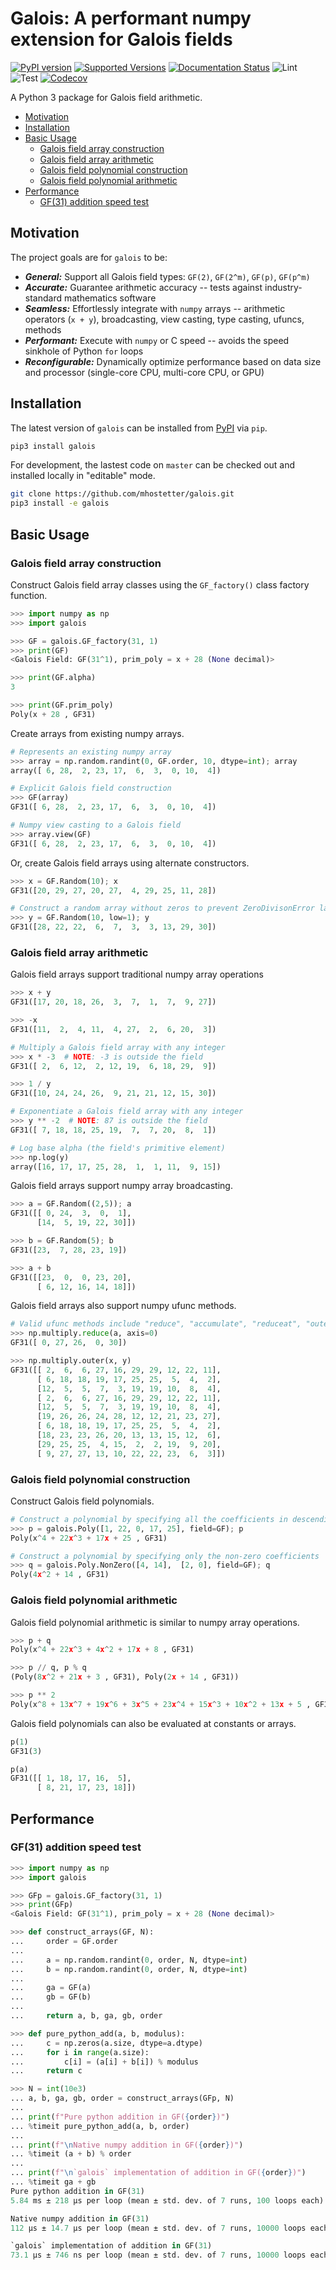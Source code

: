 # Galois: A performant numpy extension for Galois fields

[![PyPI version](https://badge.fury.io/py/galois.svg)](https://badge.fury.io/py/galois)
[![Supported Versions](https://img.shields.io/pypi/pyversions/galois.svg)](https://pypi.org/project/galois)
[![Documentation Status](https://readthedocs.org/projects/galois/badge/?version=stable)](https://galois.readthedocs.io/en/stable/?badge=stable)
![Lint](https://github.com/mhostetter/galois/workflows/Lint/badge.svg?branch=master)
![Test](https://github.com/mhostetter/galois/workflows/Test/badge.svg?branch=master)
[![Codecov](https://codecov.io/gh/mhostetter/galois/branch/master/graph/badge.svg)](https://codecov.io/gh/mhostetter/galois)

A Python 3 package for Galois field arithmetic.

- [Motivation](#motivation)
- [Installation](#installation)
- [Basic Usage](#basic-usage)
  - [Galois field array construction](#galois-field-array-construction)
  - [Galois field array arithmetic](#galois-field-array-arithmetic)
  - [Galois field polynomial construction](#galois-field-polynomial-construction)
  - [Galois field polynomial arithmetic](#galois-field-polynomial-arithmetic)
- [Performance](#performance)
  - [GF(31) addition speed test](#gf31-addition-speed-test)

## Motivation

The project goals are for `galois` to be:

- _**General:**_ Support all Galois field types: `GF(2)`, `GF(2^m)`, `GF(p)`, `GF(p^m)`
- _**Accurate:**_ Guarantee arithmetic accuracy -- tests against industry-standard mathematics software
- _**Seamless:**_ Effortlessly integrate with `numpy` arrays -- arithmetic operators (`x + y`), broadcasting, view casting, type casting, ufuncs, methods
- _**Performant:**_ Execute with `numpy` or C speed -- avoids the speed sinkhole of Python `for` loops
- _**Reconfigurable:**_ Dynamically optimize performance based on data size and processor (single-core CPU, multi-core CPU, or GPU)

## Installation

The latest version of `galois` can be installed from [PyPI](https://pypi.org/project/galois/) via `pip`.

```bash
pip3 install galois
```

For development, the lastest code on `master` can be checked out and installed locally in "editable" mode.

```bash
git clone https://github.com/mhostetter/galois.git
pip3 install -e galois
```

## Basic Usage

### Galois field array construction

Construct Galois field array classes using the `GF_factory()` class factory function.

```python
>>> import numpy as np
>>> import galois

>>> GF = galois.GF_factory(31, 1)
>>> print(GF)
<Galois Field: GF(31^1), prim_poly = x + 28 (None decimal)>

>>> print(GF.alpha)
3

>>> print(GF.prim_poly)
Poly(x + 28 , GF31)
```

Create arrays from existing numpy arrays.

```python
# Represents an existing numpy array
>>> array = np.random.randint(0, GF.order, 10, dtype=int); array
array([ 6, 28,  2, 23, 17,  6,  3,  0, 10,  4])

# Explicit Galois field construction
>>> GF(array)
GF31([ 6, 28,  2, 23, 17,  6,  3,  0, 10,  4])

# Numpy view casting to a Galois field
>>> array.view(GF)
GF31([ 6, 28,  2, 23, 17,  6,  3,  0, 10,  4])
```

Or, create Galois field arrays using alternate constructors.

```python
>>> x = GF.Random(10); x
GF31([20, 29, 27, 20, 27,  4, 29, 25, 11, 28])

# Construct a random array without zeros to prevent ZeroDivisonError later on
>>> y = GF.Random(10, low=1); y
GF31([28, 22, 22,  6,  7,  3,  3, 13, 29, 30])
```

### Galois field array arithmetic

Galois field arrays support traditional numpy array operations

```python
>>> x + y
GF31([17, 20, 18, 26,  3,  7,  1,  7,  9, 27])

>>> -x
GF31([11,  2,  4, 11,  4, 27,  2,  6, 20,  3])

# Multiply a Galois field array with any integer
>>> x * -3  # NOTE: -3 is outside the field
GF31([ 2,  6, 12,  2, 12, 19,  6, 18, 29,  9])

>>> 1 / y
GF31([10, 24, 24, 26,  9, 21, 21, 12, 15, 30])

# Exponentiate a Galois field array with any integer
>>> y ** -2  # NOTE: 87 is outside the field
GF31([ 7, 18, 18, 25, 19,  7,  7, 20,  8,  1])

# Log base alpha (the field's primitive element)
>>> np.log(y)
array([16, 17, 17, 25, 28,  1,  1, 11,  9, 15])
```

Galois field arrays support numpy array broadcasting.

```python
>>> a = GF.Random((2,5)); a
GF31([[ 0, 24,  3,  0,  1],
      [14,  5, 19, 22, 30]])

>>> b = GF.Random(5); b
GF31([23,  7, 28, 23, 19])

>>> a + b
GF31([[23,  0,  0, 23, 20],
      [ 6, 12, 16, 14, 18]])
```

Galois field arrays also support numpy ufunc methods.

```python
# Valid ufunc methods include "reduce", "accumulate", "reduceat", "outer", "at"
>>> np.multiply.reduce(a, axis=0)
GF31([ 0, 27, 26,  0, 30])

>>> np.multiply.outer(x, y)
GF31([[ 2,  6,  6, 27, 16, 29, 29, 12, 22, 11],
      [ 6, 18, 18, 19, 17, 25, 25,  5,  4,  2],
      [12,  5,  5,  7,  3, 19, 19, 10,  8,  4],
      [ 2,  6,  6, 27, 16, 29, 29, 12, 22, 11],
      [12,  5,  5,  7,  3, 19, 19, 10,  8,  4],
      [19, 26, 26, 24, 28, 12, 12, 21, 23, 27],
      [ 6, 18, 18, 19, 17, 25, 25,  5,  4,  2],
      [18, 23, 23, 26, 20, 13, 13, 15, 12,  6],
      [29, 25, 25,  4, 15,  2,  2, 19,  9, 20],
      [ 9, 27, 27, 13, 10, 22, 22, 23,  6,  3]])
```

### Galois field polynomial construction

Construct Galois field polynomials.

```python
# Construct a polynomial by specifying all the coefficients in descending-degree order
>>> p = galois.Poly([1, 22, 0, 17, 25], field=GF); p
Poly(x^4 + 22x^3 + 17x + 25 , GF31)

# Construct a polynomial by specifying only the non-zero coefficients
>>> q = galois.Poly.NonZero([4, 14],  [2, 0], field=GF); q
Poly(4x^2 + 14 , GF31)
```

### Galois field polynomial arithmetic

Galois field polynomial arithmetic is similar to numpy array operations.

```python
>>> p + q
Poly(x^4 + 22x^3 + 4x^2 + 17x + 8 , GF31)

>>> p // q, p % q
(Poly(8x^2 + 21x + 3 , GF31), Poly(2x + 14 , GF31))

>>> p ** 2
Poly(x^8 + 13x^7 + 19x^6 + 3x^5 + 23x^4 + 15x^3 + 10x^2 + 13x + 5 , GF31)
```

Galois field polynomials can also be evaluated at constants or arrays.

```python
p(1)
GF31(3)

p(a)
GF31([[ 1, 18, 17, 16,  5],
      [ 8, 21, 17, 23, 18]])
```

## Performance

### GF(31) addition speed test

```python
>>> import numpy as np
>>> import galois

>>> GFp = galois.GF_factory(31, 1)
>>> print(GFp)
<Galois Field: GF(31^1), prim_poly = x + 28 (None decimal)>

>>> def construct_arrays(GF, N):
...     order = GF.order
...
...     a = np.random.randint(0, order, N, dtype=int)
...     b = np.random.randint(0, order, N, dtype=int)
...
...     ga = GF(a)
...     gb = GF(b)
...
...     return a, b, ga, gb, order

>>> def pure_python_add(a, b, modulus):
...     c = np.zeros(a.size, dtype=a.dtype)
...     for i in range(a.size):
...         c[i] = (a[i] + b[i]) % modulus
...     return c

>>> N = int(10e3)
... a, b, ga, gb, order = construct_arrays(GFp, N)
...
... print(f"Pure python addition in GF({order})")
... %timeit pure_python_add(a, b, order)
...
... print(f"\nNative numpy addition in GF({order})")
... %timeit (a + b) % order
...
... print(f"\n`galois` implementation of addition in GF({order})")
... %timeit ga + gb
Pure python addition in GF(31)
5.84 ms ± 218 µs per loop (mean ± std. dev. of 7 runs, 100 loops each)

Native numpy addition in GF(31)
112 µs ± 14.7 µs per loop (mean ± std. dev. of 7 runs, 10000 loops each)

`galois` implementation of addition in GF(31)
73.1 µs ± 746 ns per loop (mean ± std. dev. of 7 runs, 10000 loops each)
```
